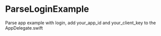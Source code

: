 # ParseLoginExample
Parse app example with login, add your_app_id and your_client_key to the AppDelegate.swift
